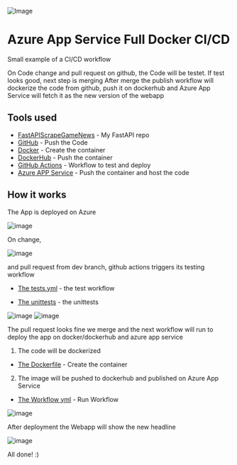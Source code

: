 ![Image](https://user-images.githubusercontent.com/108484798/203839587-153923ef-8e9c-40d3-828b-2ad46b71136e.jpg)

# Azure App Service Full Docker CI/CD
Small example of a CI/CD workflow

On Code change and pull request on github, the Code will be testet.
If test looks good, next step is merging
After merge the publish workflow will dockerize the code from github,
push it on dockerhub and Azure App Service will fetch it as the new version of the webapp

## Tools used
- [FastAPIScrapeGameNews](https://github.com/PatrickDegner/FastAPIScrapeGameNews) - My FastAPI repo
- [GitHub](https://github.com) - Push the Code
- [Docker](https://docker.com) - Create the container
- [DockerHub](https://hub.docker.com/) - Push the container
- [GitHub Actions](https://github.com/features/actions) - Workflow to test and deploy
- [Azure APP Service](https://azure.microsoft.com/de-de/products/app-service/#overview) - Push the container and host the code

## How it works

The App is deployed on Azure

![image](https://user-images.githubusercontent.com/108484798/203843733-c6fdd524-3d31-4720-a695-fd7d19cfb4cb.png)


On change,

![image](https://user-images.githubusercontent.com/108484798/203844154-ef775030-022a-4410-a7e5-2c22c6cbc390.png)

and pull request from dev branch, github actions triggers its testing workflow


- [The tests.yml](https://github.com/PatrickDegner/Azure_App_Service_Docker_CICD/blob/master/.github/workflows/tests.yml) - the test workflow

- [The unittests](https://github.com/PatrickDegner/Azure_App_Service_Docker_CICD/blob/master/tests/test_app.py) - the unittests


![image](https://user-images.githubusercontent.com/108484798/203846451-5cfe3039-0c91-4701-a670-bc16587e444b.png)
![image](https://user-images.githubusercontent.com/108484798/203846531-9016b19f-31da-4100-a119-c4608fce4e0a.png)

The pull request looks fine we merge and the next workflow will run to deploy the app on docker/dockerhub and azure app service

1. The code will be dockerized
- [The Dockerfile](https://github.com/PatrickDegner/Azure_App_Service_Docker_CICD/blob/master/Dockerfile) - Create the container
2. The image will be pushed to dockerhub and published on Azure App Service
- [The Workflow yml](https://github.com/PatrickDegner/Azure_App_Service_Docker_CICD/blob/master/.github/workflows/deploy.yml) - Run Workflow

![image](https://user-images.githubusercontent.com/108484798/203847115-abd04519-c3a4-4b7e-a547-4851b380c6ef.png)

After deployment the Webapp will show the new headline

![image](https://user-images.githubusercontent.com/108484798/203847307-b78e4e79-7843-40d0-8447-2e2d562bd73a.png)


All done! :)
